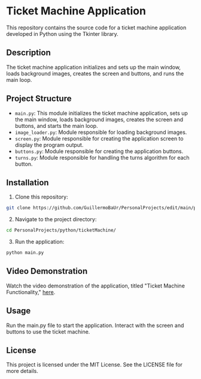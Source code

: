 # Ticket Machine Application

This repository contains the source code for a ticket machine application developed in Python using the Tkinter library.

## Description

The ticket machine application initializes and sets up the main window, loads background images, creates the screen and buttons, and runs the main loop.

## Project Structure

- `main.py`: This module initializes the ticket machine application, sets up the main window, loads background images, creates the screen and buttons, and starts the main loop.
- `image_loader.py`: Module responsible for loading background images.
- `screen.py`: Module responsible for creating the application screen to display the program output.
- `buttons.py`: Module responsible for creating the application buttons.
- `turns.py`: Module responsible for handling the turns algorithm for each button.

## Installation

1. Clone this repository:
```bash
git clone https://github.com/GuillermoBaUr/PersonalProjects/edit/main/python/ticketMachine/
```
   
2. Navigate to the project directory:
```bash
cd PersonalProjects/python/ticketMachine/
```

3. Run the application:
```bash
python main.py
```
## Video Demonstration

Watch the video demonstration of the application, titled "Ticket Machine Functionality," [here](https://youtu.be/OD26yUGbAiE).


## Usage
Run the main.py file to start the application.
Interact with the screen and buttons to use the ticket machine.

## License
This project is licensed under the MIT License. See the LICENSE file for more details.


